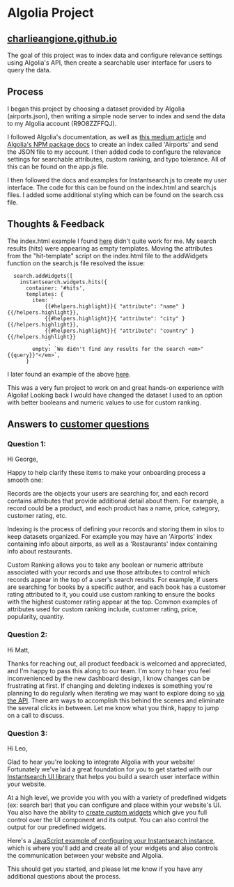 # Algolia Project

## [charlieangione.github.io](https://charlieangione.github.io/)

The goal of this project was to index data and configure relevance settings using Algolia's API, then create a searchable user interface for users to query the data.

## Process

I began this project by choosing a dataset provided by Algolia (airports.json), then writing a simple node server to index and send the data to my Algolia account (R9O8ZZFFQJ).

I followed Algolia's documentation, as well as [this medium article](https://medium.com/getstream-io/algolia-review-a-hosted-search-api-reviewed-de7abeeb1a67) and [Algolia's NPM package docs](https://www.npmjs.com/package/algoliasearch) to create an index called 'Airports' and send the JSON file to my account. I then added code to configure the relevance settings for searchable attributes, custom ranking, and typo tolerance. All of this can be found on the app.js file.

I then followed the docs and examples for Instantsearch.js to create my user interface. The code for this can be found on the index.html and search.js files. I added some additional styling which can be found on the search.css file.

## Thoughts & Feedback

The index.html example I found [here](https://www.algolia.com/doc/guides/getting-started/quick-start/tutorials/quick-start-with-the-api-client/javascript/?language=javascript) didn't quite work for me. My search results (hits) were appearing as empty templates. Moving the attributes from the "hit-template" script on the index.html file to the addWidgets function on the search.js file resolved the issue:

```
  search.addWidgets([
    instantsearch.widgets.hits({
      container: '#hits',
      templates: {
        item: `
            {{#helpers.highlight}}{ "attribute": "name" }{{/helpers.highlight}},
            {{#helpers.highlight}}{ "attribute": "city" }{{/helpers.highlight}},
            {{#helpers.highlight}}{ "attribute": "country" }{{/helpers.highlight}}
            `,
        empty: `We didn't find any results for the search <em>"{{query}}"</em>`,
      }
 ```

I later found an example of the above [here](https://www.algolia.com/doc/guides/building-search-ui/getting-started/js/#customize-hits-and-add-a-final-touch).

This was a very fun project to work on and great hands-on experience with Algolia! Looking back I would have changed the dataset I used to an option with better booleans and numeric values to use for custom ranking.

## Answers to [customer questions](https://github.com/algolia/solutions-hiring-assignment/blob/master/customer-questions.md)

### Question 1:

Hi George, 

Happy to help clarify these items to make your onboarding process a smooth one:

Records are the objects your users are searching for, and each record contains attributes that provide additional detail about them. For example, a record could be a product, and each product has a name, price, category, customer rating, etc.

Indexing is the process of defining your records and storing them in silos to keep datasets organized. For example you may have an 'Airports' index containing info about airports, as well as a 'Restaurants' index containing info about restaurants.

Custom Ranking allows you to take any boolean or numeric attribute associated with your records and use those attributes to control which records appear in the top of a user's search results. For example, if users are searching for books by a specific author, and each book has a customer rating attributed to it, you could use custom ranking to ensure the books with the highest customer rating appear at the top. Common examples of attributes used for custom ranking include, customer rating, price, popularity, quantity.

### Question 2:

Hi Matt,

Thanks for reaching out, all product feedback is welcomed and appreciated, and I'm happy to pass this along to our team. I'm sorry to hear you feel inconvenienced by the new dashboard design, I know changes can be frustrating at first. If changing and deleting indexes is something you're planning to do regularly when iterating we may want to explore doing so [via the API](https://www.algolia.com/doc/api-reference/api-methods/delete-index/?language=javascript). There are ways to accomplish this behind the scenes and eliminate the several clicks in between. Let me know what you think, happy to jump on a call to discuss.

### Question 3:

Hi Leo,

Glad to hear you're looking to integrate Algolia with your website! Fortunately we've laid a great foundation for you to get started with our [Instantsearch UI library](https://www.algolia.com/doc/guides/building-search-ui/what-is-instantsearch/js/) that helps you build a search user interface within your website.

At a high level, we provide you with you with a variety of predefined widgets (ex: search bar) that you can configure and place within your website's UI. You also have the ability to [create custom widgets](https://www.algolia.com/doc/guides/building-search-ui/what-is-instantsearch/js/#creating-custom-widgets) which give you full control over the UI component and its output. You can also control the output for our predefined widgets.

Here's a [JavaScript example of configuring your Instantsearch instance](https://www.algolia.com/doc/guides/building-search-ui/what-is-instantsearch/js/#using-widgets), which is where you'll add and create all of your widgets and also controls the communication between your website and Algolia.

This should get you started, and please let me know if you have any additional questions about the process.
